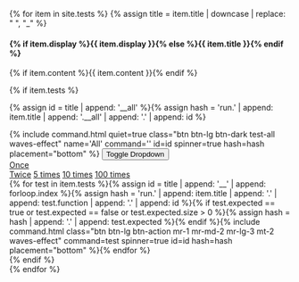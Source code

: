 {% for item in site.tests %}
{% assign title = item.title | downcase | replace: " ", "_" %}
<div class="row highlight_all highlight_{{ title }} pb-3 pb-xl-4 m-1 m-xl-2" markdown="1"><div class="col" markdown="1">
    
#### {% if item.display %}{{ item.display }}{% else %}{{ item.title }}{% endif %}
    
{% if item.content %}{{ item.content }}{% endif %}
    
{% if item.tests %}<div markdown="0">{% assign id = title | append: '__all' %}{% assign hash = 'run.' | append: item.title | append: '.__all' | append: '.' | append: id %}
<div class="btn-group mr-1 mr-md-2 mr-lg-3 mt-2">
  {% include command.html quiet=true class="btn btn-lg btn-dark test-all waves-effect" name='All' command='' id=id spinner=true hash=hash placement="bottom" %}
  <button type="button" class="btn btn-dark dropdown-toggle dropdown-toggle-split" data-toggle="dropdown" aria-haspopup="true" aria-expanded="false">
    <span class="sr-only">Toggle Dropdown</span>
  </button>
  <div class="dropdown-menu">
    <a class="dropdown-item" href="#{{hash}}">Once</a>
    <div class="dropdown-divider"></div>
    <a class="dropdown-item" href="#{{hash}}.2">Twice</a>
    <a class="dropdown-item" href="#{{hash}}.5">5 times</a>
    <a class="dropdown-item" href="#{{hash}}.10">10 times</a>
    <a class="dropdown-item" href="#{{hash}}.100">100 times</a>
  </div>
</div>
{% for test in item.tests %}{% assign id = title | append: '__' | append: forloop.index %}{% assign hash = 'run.' | append: item.title | append: '.' | append: test.function | append: '.' | append: id %}{% if test.expected == true or test.expected == false or test.expected.size > 0 %}{% assign hash = hash | append: '.' | append: test.expected %}{% endif %}{% include command.html class="btn btn-lg btn-action mr-1 mr-md-2 mr-lg-3 mt-2 waves-effect" command=test spinner=true id=id hash=hash placement="bottom" %}{% endfor %}</div>{% endif %}
</div></div>
{% endfor %}